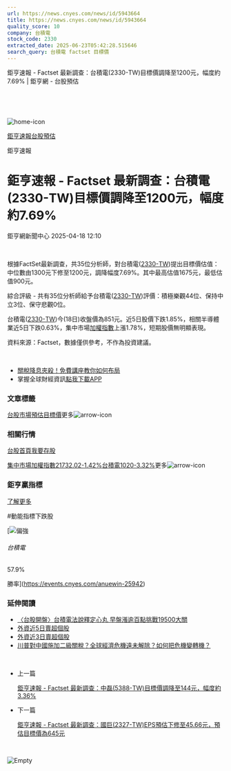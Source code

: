 ```yaml
---
url: https://news.cnyes.com/news/id/5943664
title: https://news.cnyes.com/news/id/5943664
quality_score: 10
company: 台積電
stock_code: 2330
extracted_date: 2025-06-23T05:42:28.515646
search_query: 台積電 factset 目標價
---
```


鉅亨速報 - Factset 最新調查：台積電(2330-TW)目標價調降至1200元，幅度約7.69% | 鉅亨網 - 台股預估

‌

‌

![home-icon](/assets/icons/breadCrumb/symbol-icon-home.svg)

[鉅亨速報](/news/cat/anue_live)[台股預估](/news/cat/tw_forecast)

鉅亨速報

# 鉅亨速報 - Factset 最新調查：台積電(2330-TW)目標價調降至1200元，幅度約7.69%

鉅亨網新聞中心 2025-04-18 12:10

‌

根據FactSet最新調查，共35位分析師，對台積電([2330-TW](https://www.cnyes.com/twstock/2330))提出目標價估值：中位數由1300元下修至1200元，調降幅度7.69%。其中最高估值1675元，最低估值900元。

綜合評級 - 共有35位分析師給予台積電([2330-TW](https://www.cnyes.com/twstock/2330))評價：積極樂觀44位、保持中立3位、保守悲觀0位。

台積電([2330-TW](https://www.cnyes.com/twstock/2330))今(18日)收盤價為851元。近5日股價下跌1.85%，相關半導體業近5日下跌0.63%，集中市場[加權指數](https://invest.cnyes.com/index/TWS/TSE01)上漲1.78%，短期股價無明顯表現。

資料來源：Factset，數據僅供參考，不作為投資建議。

‌

* [關稅降息夾殺！免費講座教你如何布局](https://www.rsc.com.tw/Cnyes_RSC/SeminarBooking2025InvestmentOutlook.aspx?utm_source=anue&utm_medium=usstocks_end)
* 掌握全球財經資訊[點我下載APP](http://www.cnyes.com/app/?utm_source=mweb&utm_medium=HamMenuBanner&utm_campaign=fixed&utm_content=entr)

### 文章標籤

[台股](https://news.cnyes.com/tag/台股 "台股")[市場預估](https://news.cnyes.com/tag/市場預估 "市場預估")[目標價](https://news.cnyes.com/tag/目標價 "目標價")更多![arrow-icon](/assets/icons/arrows/arrow-down.svg)

### 相關行情

[台股首頁](https://www.cnyes.com/twstock)[我要存股](https://supr.link/8OHaU)

[集中市場加權指數21732.02-1.42%](https://invest.cnyes.com/index/TWS/TSE01)[台積電1020-3.32%](https://www.cnyes.com/twstock/2330)更多![arrow-icon](/assets/icons/arrows/arrow-down.svg)

### 鉅亨贏指標

[了解更多](https://events.cnyes.com/anuewin-25942)

#動能指標下跌股

[![偏強](/assets/icons/win-indicator/long.svg)

###### 台積電

57.9%

勝率](https://events.cnyes.com/anuewin-25942)

### 延伸閱讀

* [〈台股開盤〉台積電法說釋定心丸 早盤漲逾百點挑戰19500大關](/news/id/5943519)
* [外資近5日賣超個股](/news/id/5943408)
* [外資近3日賣超個股](/news/id/5943404)
* [川普對中國施加二級關稅？全球經濟危機遠未解除？如何把危機變轉機？](/news/id/5943377)

‌

* 上一篇

  [鉅亨速報 - Factset 最新調查：中磊(5388-TW)目標價調降至144元，幅度約3.36%](/news/id/5944012)
* 下一篇

  [鉅亨速報 - Factset 最新調查：國巨(2327-TW)EPS預估下修至45.66元，預估目標價為645元](/news/id/5943391)

‌

![Empty](/assets/icons/skeleton/empty-image.svg)

‌